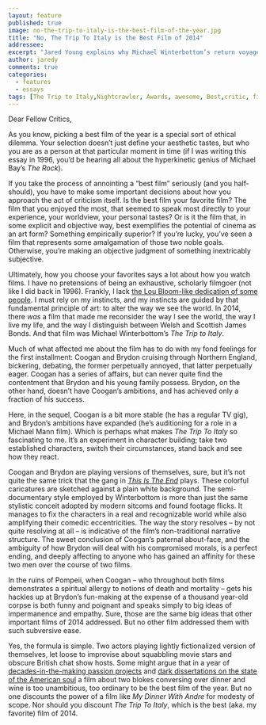 ```yaml
---
layout: feature
published: true
image: no-the-trip-to-italy-is-the-best-film-of-the-year.jpg
title: "No, The Trip To Italy is the Best Film of 2014"
addressee: 
excerpt: "Jared Young explains why Michael Winterbottom’s return voyage is better than the rest"
author: jaredy
comments: true
categories:
  - features
  - essays
tags: [The Trip to Italy,Nightcrawler, Awards, awesome, Best,critic, films, good, list, movies, Top films 2014, worst, year end]
---
```

Dear Fellow Critics, 

As you know, picking a best film of the year is a special sort of ethical dilemma. Your selection doesn’t just define your aesthetic tastes, but who you are as a person at that particular moment in time (if I was writing this essay in 1996, you’d be hearing all about the hyperkinetic genius of Michael Bay’s _The Rock_). 

If you take the process of annointing a “best film” seriously (and you half-should), you have to make some important decisions about how you approach the act of criticism itself. Is the best film your favorite film? The film that you enjoyed the most, that seemed to speak most directly to your experience, your worldview, your personal tastes? Or is it the film that, in some explicit and objective way, best exemplifies the potential of cinema as an art form? Something empirically superior? If you’re lucky, you’ve seen a film that represents some amalgamation of those two noble goals. Otherwise, you’re making an objective judgment of something inextricably subjective.

Ultimately, how you choose your favorites says a lot about how you watch films. I have no pretensions of being an exhaustive, scholarly filmgoer (not like I did back in 1996). Frankly, I lack [the Lou Bloom-like dedication of some people](https://film500.wordpress.com/). I must rely on my instincts, and my instincts are guided by that fundamental principle of art: to alter the way we see the world. In 2014, there _was_ a film that made me reconsider the way I see the world, the way I live my life, and the way I distinguish between Welsh and Scottish James Bonds. And that film was Michael Winterbottom’s _The Trip to Italy_. 

 

Much of what affected me about the film has to do with my fond feelings for the first installment: Coogan and Brydon cruising through Northern England, bickering, debating, the former perpetually annoyed, that latter perpetually eager. Coogan has a series of affairs, but can never quite find the contentment that Brydon and his young family possess. Brydon, on the other hand, doesn’t have Coogan’s ambitions, and has achieved only a fraction of his success. 

Here, in the sequel, Coogan is a bit more stable (he has a regular TV gig), and Brydon’s ambitions have expanded (he’s auditioning for a role in a Michael Mann film). Which is perhaps what makes _The Trip To Italy_ so fascinating to me. It’s an experiment in character building; take two established characters, switch their circumstances, stand back and see how they react. 

Coogan and Brydon are playing versions of themselves, sure, but it’s not quite the same trick that the gang in [_This Is The End_](http://www.dearcastandcrew.com/content/2013/6/12/this-is-the-end.html) plays. These colorful caricatures are sketched against a plain white background. The semi-documentary style employed by Winterbottom is more than just the same stylistic conceit adopted by modern sitcoms and found footage flicks. It manages to fix the characters in a real and recognizable world while also amplifying their comedic eccentricities. The way the story resolves – by not quite resolving at all – is indicative of the film’s non-traditional narrative structure. The sweet conclusion of Coogan’s paternal about-face, and the ambiguity of how Brydon will deal with his compromised morals, is a perfect ending, and deeply affecting to anyone who has gained an affinity for these two men over the course of two films. 

In the ruins of Pompeii, when Coogan – who throughout both films demonstrates a spiritual allergy to notions of death and mortality – gets his hackles up at Brydon’s fun-making at the expense of a thousand year-old corpse is both funny and poignant and speaks simply to big ideas of impermanence and empathy. Sure, those are the same big ideas that other important films of 2014 addressed. But no other film addressed them with such subversive ease.

Yes, the formula is simple. Two actors playing lightly fictionalized version of themselves, let loose to improvise about squabbling movie stars and obscure British chat show hosts. Some might argue that in a year of [decades-in-the-making passion projects](http://www.dearcastandcrew.com/content/2014/8/5/boyhood.html) and [dark dissertations on the state of the American soul](http://www.dearcastandcrew.com/content/2015/1/5/yes-nightcrawler-is-the-best-film-of-2014.html) a film about two blokes conversing over dinner and wine is too unambitious, too ordinary to be the best film of the year. But no one discounts the power of a film like _My Dinner With Andre_ for modesty of scope. Nor should you discount _The Trip To Italy_, which is the best (aka. my favorite) film of 2014.

